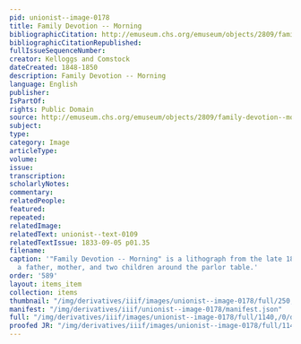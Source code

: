 ```yaml
---
pid: unionist--image-0178
title: Family Devotion -- Morning
bibliographicCitation: http://emuseum.chs.org/emuseum/objects/2809/family-devotion--morning?#
bibliographicCitationRepublished: 
fullIssueSequenceNumber: 
creator: Kelloggs and Comstock
dateCreated: 1848-1850
description: Family Devotion -- Morning
language: English
publisher: 
IsPartOf: 
rights: Public Domain
source: http://emuseum.chs.org/emuseum/objects/2809/family-devotion--morning?#
subject: 
type: 
category: Image
articleType: 
volume: 
issue: 
transcription: 
scholarlyNotes: 
commentary: 
relatedPeople: 
featured: 
repeated: 
relatedImage: 
relatedText: unionist--text-0109
relatedTextIssue: 1833-09-05 p01.35
filename: 
caption: '"Family Devotion -- Morning" is a lithograph from the late 1840s, portraying
  a father, mother, and two children around the parlor table.'
order: '589'
layout: items_item
collection: items
thumbnail: "/img/derivatives/iiif/images/unionist--image-0178/full/250,/0/default.jpg"
manifest: "/img/derivatives/iiif/unionist--image-0178/manifest.json"
full: "/img/derivatives/iiif/images/unionist--image-0178/full/1140,/0/default.jpg"
proofed JR: "/img/derivatives/iiif/images/unionist--image-0178/full/1140,/0/default.jpg"
---
```

